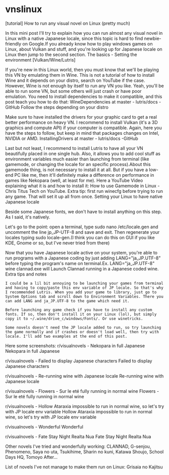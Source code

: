 # vnslinux
 [tutorial] How to run any visual novel on Linux (pretty much)

In this mini post I'll try to explain how you can run almost any visual novel in Linux with a native Japanese locale, since this topic is hard to find newbie-friendly on Google.If you already know how to play windows games on Linux, about Vulkan and stuff, and you're looking up for Japanese locale on Linux then jump to the second section.
The basics - Setting the environment [Vulkan/Wine/Lutris]

If you're new in this Linux world, then you must know that we'll be playing this VN by emulating them in Wine. This is not a tutorial of how to install Wine and it depends on your distro, search on YouTube if the case. However, Wine is not enough by itself to run any VN you like. Yeah, you'll be able to run some VN, but some others will just crash or have poor emulation. You need to install dependencies to make it compatible, and this post teach you how to do that: WineDependencies at master - lutris/docs - GitHub Follow the steps depending on your distro

Make sure to have installed the drivers for your graphic card to get a real better performance on heavy VN. I recommend to install Vulkan (it's a 3D graphics and compute API) if your computer is compatible. Again, here you have the steps to follow, but keep in mind that packages changes on Intel, NVIDIA or AMD. InstallingDrivers at master - lutris/docs -GitHub

Last but not least, I recommend to install Lutris to have all your VN beautifully placed in one single hub. Also, it allows you to add cool stuff as environment variables much easier than launching from terminal (like gamemode, or changing the locale for an specific process).About this gamemode thing, is not necessary to install it at all. But if you have a low-end PC like me, then it'll definitely make a difference on performance in games like Nekopara (well, at least for me). Here a YouTube Video explaining what it is and how to install it: How to use Gamemode in Linux - Chris Titus Tech on YouTube. Extra tip: first run winecfg before trying to run any game. That will set it up all from once.
Setting your Linux to have native Japanese locale

Beside some Japanese fonts, we don't have to install anything on this step. As I said, it's natively.

Let's go to the point: open a terminal, type sudo nano /etc/locale.gen and uncomment the line jp_JP-UTF-8 and save and exit. Then regenerate your locales typing sudo locale-gen.(I think you can do this on GUI if you like KDE, Gnome or so, but I've never tried from there)

Now that you have Japanese locale active on your system, you're able to run programs with a Japanese coding by just adding LANG="ja_JP.UTF-8" before typing the program's name on terminal.Ex. LANG="ja_JP.UTF-8" wine clannad.exe will Launch Clannad running in a Japanese coded wine.
Extra tips and notes

    I could be a lil bit annoying to be launching your games from terminal and having to copy/paste this env variable of JP locale. So that's why I recommended Lutris. When you add your game to library, just go to System Options tab and scroll down to Environment Variables. There you can add LANG and ja_JP.UTF-8 to the game which need it.

    Before launching any game check if you have to install any custom fonts. If so, then don't install it on your Linux (lol), but simply copy it to ~/.wine/drive_c/windows/Fonts/. Or use winetricks.

    Some novels doesn't need the JP locale added to run, so try launching the game normally and if crashes or doesn't load well, then try with locale. I'll add two examples at the end of this post.

Here some screenshots:
r/visualnovels - Nekopara in full Japanese
Nekopara in full Japanese

r/visualnovels - Failed to display Japanese characters
Failed to display Japanese characters

r/visualnovels - Re-running wine with Japanese locale
Re-running wine with Japanese locale

r/visualnovels - Flowers - Sur le eté fully running in normal wine
Flowers - Sur le eté fully running in normal wine

r/visualnovels - Hollow Ataraxia impossible to run in normal wine, so let's try with JP locale env variable
Hollow Ataraxia impossible to run in normal wine, so let's try with JP locale env variable

r/visualnovels - Wonderful
Wonderful

r/visualnovels - Fate Stay Night Realta Nua
Fate Stay Night Realta Nua

Other novels I've tried and wonderfully working: CLANNAD, G-senjou, Phenomeno, Saya no uta, Tsukihime, Sharin no kuni, Katawa Shoujo, School Days HQ, Tomoyo After...

List of novels I've not manage to make them run on Linux: Grisaia no Kajitsu
